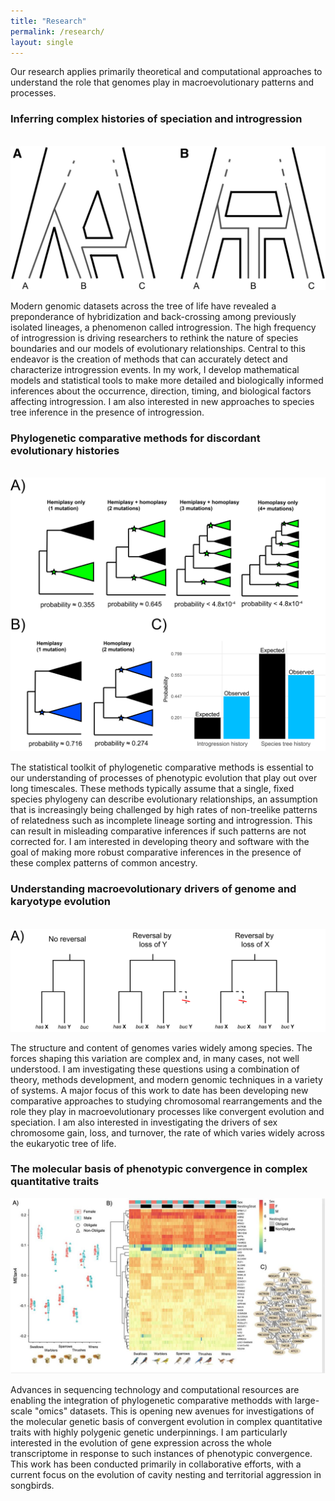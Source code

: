 ```yaml
---
title: "Research"
permalink: /research/
layout: single
---
```


Our research applies primarily theoretical and computational approaches to understand
the role that genomes play in macroevolutionary patterns and processes.  

### Inferring complex histories of speciation and introgression
&nbsp;  
![Figure 3 from Hibbins & Hahn 2019 (Genetics)](../images/research_1.jpg)

Modern genomic datasets across the tree of life have revealed a preponderance of 
hybridization and back-crossing among previously isolated lineages, a phenomenon 
called introgression. The high frequency of introgression is driving researchers 
to rethink the nature of species boundaries and our models of evolutionary relationships. 
Central to this endeavor is the creation of methods that can accurately detect and 
characterize introgression events. In my work, I develop mathematical models and 
statistical tools to make more detailed and biologically informed inferences about 
the occurrence, direction, timing, and biological factors affecting introgression. I am
also interested in new approaches to species tree inference in the presence of 
introgression. 

### Phylogenetic comparative methods for discordant evolutionary histories 
&nbsp;
![Figure 6 from Hibbins et al. 2020 (eLife)](../images/research_2.png)

The statistical toolkit of phylogenetic comparative methods is essential to our
understanding of processes of phenotypic evolution that play out over long timescales. 
These methods typically assume that a single, fixed species phylogeny can
describe evolutionary relationships, an assumption that is increasingly 
being challenged by high rates of non-treelike patterns of relatedness such
as incomplete lineage sorting and introgression. This can result in misleading
comparative inferences if such patterns are not corrected for. I am interested
in developing theory and software with the goal of making more robust comparative
inferences in the presence of these complex patterns of common ancestry.

### Understanding macroevolutionary drivers of genome and karyotype evolution
&nbsp;
![Figure from Hibbins et al. 2023 (BioRxiv)](../images/research_3.png)

The structure and content of genomes varies widely among species. 
The forces shaping this variation are complex and, in many cases, 
not well understood. I am investigating these questions using a combination 
of theory, methods development, and modern genomic techniques in a variety of 
systems. A major focus of this work to date has been developing new comparative 
approaches to studying chromosomal rearrangements and the role they play in 
macroevolutionary processes like convergent evolution and speciation. I am
also interested in investigating the drivers of sex chromosome gain, loss, and turnover, 
the rate of which varies widely across the eukaryotic tree of life. 

### The molecular basis of phenotypic convergence in complex quantitative traits
![Figure from Lipshutz, Hibbins et al. 2023 (BioRxiv)](../images/research_4.jpg)

Advances in sequencing technology and computational resources are enabling the 
integration of phylogenetic comparative methodds with large-scale "omics" 
datasets. This is opening new avenues for investigations of the molecular
genetic basis of convergent evolution in complex quantitative traits with 
highly polygenic genetic underpinnings. I am particularly interested in the 
evolution of gene expression across the whole transcriptome in response to 
such instances of phenotypic convergence. This work has been conducted 
primarily in collaborative efforts, with a current focus on the evolution of 
cavity nesting and territorial aggression in songbirds.
